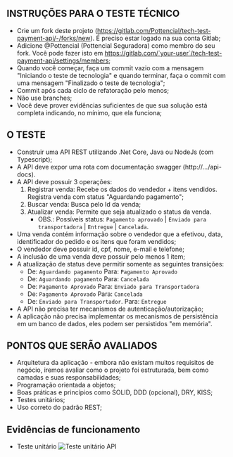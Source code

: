 ## INSTRUÇÕES PARA O TESTE TÉCNICO

-   Crie um fork deste projeto (https://gitlab.com/Pottencial/tech-test-payment-api/-/forks/new). É preciso estar logado na sua conta Gitlab;
-   Adicione @Pottencial (Pottencial Seguradora) como membro do seu fork. Você pode fazer isto em https://gitlab.com/`your-user`/tech-test-payment-api/settings/members;
-   Quando você começar, faça um commit vazio com a mensagem "Iniciando o teste de tecnologia" e quando terminar, faça o commit com uma mensagem "Finalizado o teste de tecnologia";
-   Commit após cada ciclo de refatoração pelo menos;
-   Não use branches;
-   Você deve prover evidências suficientes de que sua solução está completa indicando, no mínimo, que ela funciona;

## O TESTE

-   Construir uma API REST utilizando .Net Core, Java ou NodeJs (com Typescript);
-   A API deve expor uma rota com documentação swagger (http://.../api-docs).
-   A API deve possuir 3 operações:
    1. Registrar venda: Recebe os dados do vendedor + itens vendidos. Registra venda com status "Aguardando pagamento";
    2. Buscar venda: Busca pelo Id da venda;
    3. Atualizar venda: Permite que seja atualizado o status da venda.
        - OBS.: Possíveis status: `Pagamento aprovado` | `Enviado para transportadora` | `Entregue` | `Cancelada`.
-   Uma venda contém informação sobre o vendedor que a efetivou, data, identificador do pedido e os itens que foram vendidos;
-   O vendedor deve possuir id, cpf, nome, e-mail e telefone;
-   A inclusão de uma venda deve possuir pelo menos 1 item;
-   A atualização de status deve permitir somente as seguintes transições:
    -   De: `Aguardando pagamento` Para: `Pagamento Aprovado`
    -   De: `Aguardando pagamento` Para: `Cancelada`
    -   De: `Pagamento Aprovado` Para: `Enviado para Transportadora`
    -   De: `Pagamento Aprovado` Para: `Cancelada`
    -   De: `Enviado para Transportador`. Para: `Entregue`
-   A API não precisa ter mecanismos de autenticação/autorização;
-   A aplicação não precisa implementar os mecanismos de persistência em um banco de dados, eles podem ser persistidos "em memória".

## PONTOS QUE SERÃO AVALIADOS

-   Arquitetura da aplicação - embora não existam muitos requisitos de negócio, iremos avaliar como o projeto foi estruturada, bem como camadas e suas responsabilidades;
-   Programação orientada a objetos;
-   Boas práticas e princípios como SOLID, DDD (opcional), DRY, KISS;
-   Testes unitários;
-   Uso correto do padrão REST;

## Evidências de funcionamento

-   Teste unitário
    ![Teste unitário API](https://gitlab.com/paty.takehara/tech-test-payment-api/-/raw/d2f6e31e06813daa2df1503aa95877ab4bdcd94b/tech-test-payment-api-evidencias/1-testes-unitarios.png)
